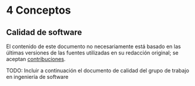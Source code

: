 # 4 Conceptos

## Calidad de software

El contenido de este documento no necesariamente está basado en las últimas
versiones de las fuentes utilizadas en su redacción original; se aceptan
[contribuciones](/CONTRIBUTING.md).

TODO: Incluir a continuación el documento de calidad del grupo de trabajo en
ingeniería de software
